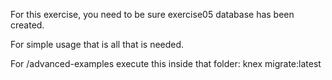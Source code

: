 For this exercise, you need to be sure 
exercise05 database has been created.

For simple usage that is all that is needed.

For /advanced-examples execute this inside that folder:
knex migrate:latest